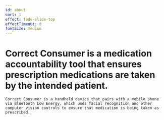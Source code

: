 ```yaml
---
id: about
sort: 1
effect: fade-slide-top
effectTimeout: 0
fontSize: medium
---
```

# Correct Consumer is a medication accountability tool that ensures prescription medications are taken by the intended patient. 

```
Correct Consumer is a handheld device that pairs with a mobile phone via Bluetooth Low Energy, which uses facial recognition and other computer vision controls to ensure that medication is being taken as prescribed.
```
